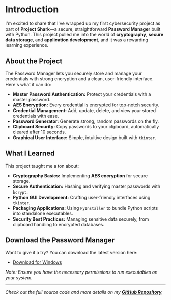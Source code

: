 # Introduction

I'm excited to share that I've wrapped up my first cybersecurity project as part of **Project Shark**—a secure, straightforward **Password Manager** built with Python. This project pulled me into the world of **cryptography**, **secure data storage**, and **application development**, and it was a rewarding learning experience.

## About the Project

The Password Manager lets you securely store and manage your credentials with strong encryption and a clean, user-friendly interface. Here's what it can do:

- **Master Password Authentication:** Protect your credentials with a master password.
- **AES Encryption:** Every credential is encrypted for top-notch security.
- **Credential Management:** Add, update, delete, and view your stored credentials with ease.
- **Password Generator:** Generate strong, random passwords on the fly.
- **Clipboard Security:** Copy passwords to your clipboard, automatically cleared after 10 seconds.
- **Graphical User Interface:** Simple, intuitive design built with `tkinter`.

## What I Learned

This project taught me a ton about:

- **Cryptography Basics:** Implementing **AES encryption** for secure storage.
- **Secure Authentication:** Hashing and verifying master passwords with `bcrypt`.
- **Python GUI Development:** Crafting user-friendly interfaces using `tkinter`.
- **Packaging Applications:** Using `PyInstaller` to bundle Python scripts into standalone executables.
- **Security Best Practices:** Managing sensitive data securely, from clipboard handling to encrypted databases.

## Download the Password Manager

Want to give it a try? You can download the latest version here:

- [Download for Windows](https://github.com/noahie-valk/basic-password-manager/archive/refs/tags/v1.0.0.zip)

*Note: Ensure you have the necessary permissions to run executables on your system.*

---

*Check out the full source code and more details on my ******[GitHub Repository](https://github.com/noahie-valk/basic-password-manager)******.*

